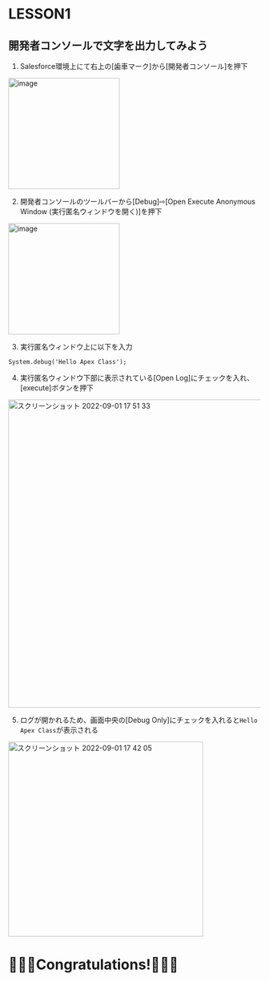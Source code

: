 # LESSON1
## 開発者コンソールで文字を出力してみよう
1. Salesforce環境上にて右上の[歯車マーク]から[開発者コンソール]を押下
<img width="222" alt="image" src="https://user-images.githubusercontent.com/42022387/187871297-53e96a50-c2f4-4e3e-9f13-c2bfcaf7b3cc.png">

2. 開発者コンソールのツールバーから[Debug]⇨[Open Execute Anonymous Window (実行匿名ウィンドウを開く)]を押下
<img width="222" alt="image" src="https://user-images.githubusercontent.com/42022387/187871660-9e7eb69d-0a4f-4630-a6b7-b4831e47a9e9.png">

3. 実行匿名ウィンドウ上に以下を入力
```apex
System.debug('Hello Apex Class');
```

4. 実行匿名ウィンドウ下部に表示されている[Open Log]にチェックを入れ、[execute]ボタンを押下
<img width="615" alt="スクリーンショット 2022-09-01 17 51 33" src="https://user-images.githubusercontent.com/42022387/187873915-fd9df0ac-6ffc-4218-b054-abf36941b5ba.png">

5. ログが開かれるため、画面中央の[Debug Only]にチェックを入れると```Hello Apex Class```が表示される　
<img width="389" alt="スクリーンショット 2022-09-01 17 42 05" src="https://user-images.githubusercontent.com/42022387/187874711-5e8b3933-dab1-465c-ad69-3b7c24f2783b.png">

# 🎉🎉🎉Congratulations!🎉🎉🎉
